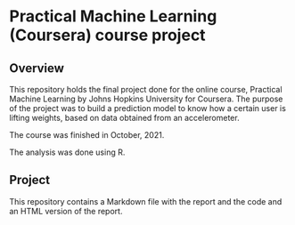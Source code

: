# Practical Machine Learning (Coursera) course project

## Overview

This repository holds the final project done for the online course, Practical Machine
Learning by Johns Hopkins University for Coursera. The purpose of the project was to
build a prediction model to know how a certain user is lifting weights, based on data
obtained from an accelerometer.

The course was finished in October, 2021.

The analysis was done using R.

## Project

This repository contains a Markdown file with the report and the code and an HTML version of the
report.
